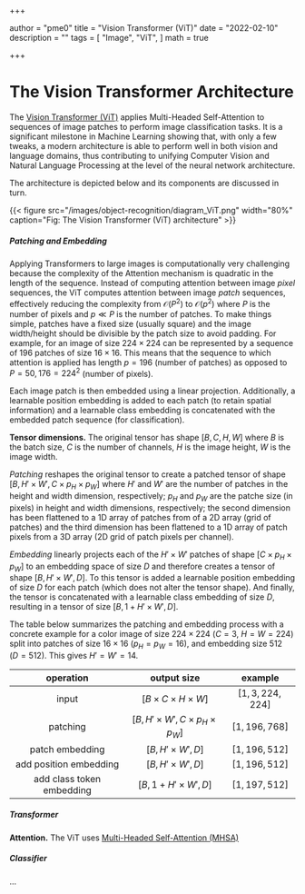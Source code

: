 +++

author = "pme0"
title = "Vision Transformer (ViT)"
date = "2022-02-10"
description = ""
tags = [
    "Image",
    "ViT", 
]
math = true

+++



# The Vision Transformer Architecture

The [Vision Transformer (ViT)](https://github.com/google-research/vision_transformer) applies Multi-Headed Self-Attention to sequences of image patches to perform image classification tasks. It is a significant milestone in Machine Learning showing that, with only a few tweaks, a modern architecture is able to perform well in both vision and language domains, thus contributing to unifying Computer Vision and Natural Language Processing at the level of the neural network architecture.

The architecture is depicted below and its components are discussed in turn.

{{< figure src="/images/object-recognition/diagram_ViT.png" width="80%" caption="Fig: The Vision Transformer (ViT) architecture" >}}

##### Patching and Embedding

Applying Transformers to large images is computationally very challenging because the complexity of the Attention mechanism is quadratic in the length of the sequence. Instead of computing attention between image *pixel* sequences, the ViT computes attention between image *patch* sequences, effectively reducing the complexity from $\mathcal{O}(P^2)$ to $\mathcal{O}(p^2)$ where $P$ is the number of pixels and $p \ll P$ is the number of patches.
To make things simple, patches have a fixed size (usually square) and the image width/height should be divisible by the patch size to avoid padding. For example, for an image of size $224 \times 224$ can be represented by a sequence of $196$ patches of size $16 \times 16$.
This means that the sequence to which attention is applied has length $p=196$ (number of patches) as opposed to $P=50,176=224^2$ (number of pixels).

Each image patch is then embedded using a linear projection. Additionally, a learnable position embedding is added to each patch (to retain spatial information) and a learnable class embedding is concatenated with the embedded patch sequence (for classification).

**Tensor dimensions.** The original tensor has shape $[B, C, H, W]$ where $B$ is the batch size, $C$ is the number of channels, $H$ is the image height, $W$ is the image width.

*Patching* reshapes the original tensor to create a patched tensor of shape $[B, H' \times W', C \times p_{H} \times p_{W}]$ where $H'$ and $W'$ are the number of patches in the height and width dimension, respectively; $p_{H}$ and $p_{W}$ are the patche size (in pixels) in height and width dimensions, respectively; the second dimension has been flattened to a 1D array of patches from of a 2D array (grid of patches) and the third dimension has been flattened to a 1D array of patch pixels from a 3D array (2D grid of patch pixels per channel).

*Embedding* linearly projects each of the $H' \times W'$ patches of shape $[C \times p_{H} \times p_{W}]$ to an embedding space of size $D$ and therefore creates a tensor of shape $[B, H' \times W', D]$. To this tensor is added a learnable position embedding of size $D$ for each patch (which does not alter the tensor shape). And finally, the tensor is concatenated with a learnable class embedding of size $D$, resulting in a tensor of size $[B, 1 + H' \times W', D]$.

The table below summarizes the patching and embedding process with a concrete example for a color image of size $224 \times 224$ ($C=3$, $H = W = 224$) split into patches of size $16 \times 16$ ($p_{H} = p_{W} = 16$), and embedding size $512$ ($D=512$). This gives $H' = W' = 14$.

|  operation  |  output size  | example |
|:--:|:--:|:--:|
| input | $[B \times C \times H \times W]$ |  $[1, 3, 224, 224]$
| patching | $[B, H' \times W', C \times p_{H} \times p_{W}]$ |  $[1, 196, 768]$
| patch embedding | $[B, H' \times W', D]$ |  $[1, 196, 512]$
| add position embedding | $[B, H' \times W', D]$ |  $[1, 196, 512]$
| add class token embedding | $[B, 1+ H' \times W', D]$ |  $[1, 197, 512]$



##### Transformer

**Attention.** The ViT uses [Multi-Headed Self-Attention (MHSA)](https://arxiv.org/abs/1706.03762)


##### Classifier

...
